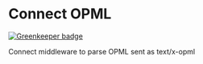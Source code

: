 # Connect OPML

[![Greenkeeper badge](https://badges.greenkeeper.io/danmactough/connect-opml.svg)](https://greenkeeper.io/)

Connect middleware to parse OPML sent as text/x-opml